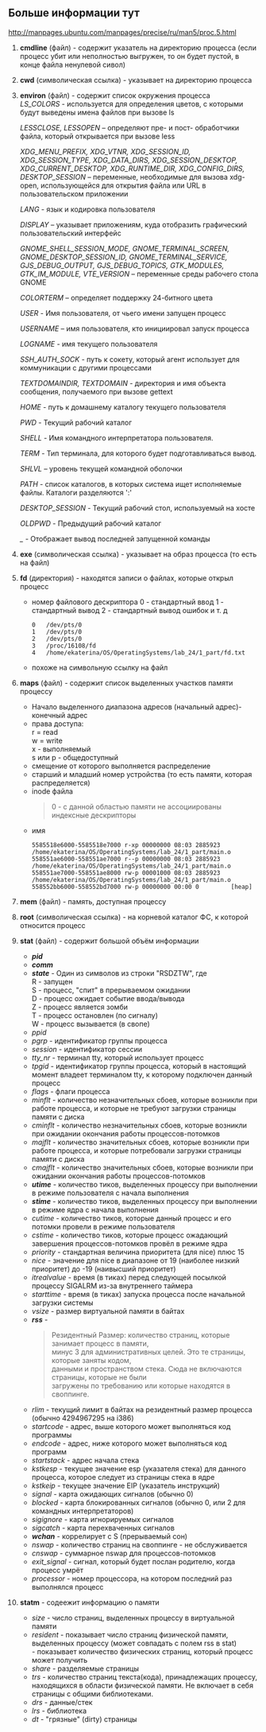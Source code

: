 ## Больше информации тут
http://manpages.ubuntu.com/manpages/precise/ru/man5/proc.5.html  

1. **cmdline** (файл) - содержит указатель на директорию процесса (если процесс убит или неполностью выгружен, то он будет пустой, в конце файла ненулевой сивол)
2. **cwd** (символическая ссылка) - указывает на директорию процесса
3. **environ** (файл) - содержит список окружения процесса  
    *LS_COLORS* - используется для определения цветов, с которыми будут выведены имена файлов при вызове ls  
    
    *LESSCLOSE, LESSOPEN* – определяют пре- и пост- обработчики файла, который открывается при вызове less  
    
    *XDG_MENU_PREFIX, XDG_VTNR, XDG_SESSION_ID, XDG_SESSION_TYPE, XDG_DATA_DIRS, XDG_SESSION_DESKTOP, XDG_CURRENT_DESKTOP, XDG_RUNTIME_DIR, XDG_CONFIG_DIRS, DESKTOP_SESSION* – переменные, необходимые для вызова xdg-open, использующейся для открытия файла или URL в пользовательском приложении  
    
    *LANG* - язык и кодировка пользователя  
    
    *DISPLAY* – указывает приложениям, куда отобразить графический пользовательский интерфейс  
    
    *GNOME_SHELL_SESSION_MODE, GNOME_TERMINAL_SCREEN, GNOME_DESKTOP_SESSION_ID, GNOME_TERMINAL_SERVICE, GJS_DEBUG_OUTPUT, GJS_DEBUG_TOPICS, GTK_MODULES, GTK_IM_MODULE, VTE_VERSION* – переменные среды рабочего стола GNOME  
    
    *COLORTERM* – определяет поддержку 24-битного цвета  
    
    *USER* - Имя пользователя, от чьего имени запущен процесс  
    
    *USERNAME* – имя пользователя, кто инициировал запуск процесса
    
    *LOGNAME* - имя текущего пользователя  
    
    *SSH_AUTH_SOCK* - путь к сокету, который агент использует для коммуникации с другими процессами  

    *TEXTDOMAINDIR, TEXTDOMAIN* - директория и имя объекта сообщения, получаемого при вызове gettext  
    
    *HOME* - путь к домашнему каталогу текущего пользователя  

    *PWD* - Текущий рабочий каталог  
    
    *SHELL* - Имя командного интерпретатора пользователя.  

    *TERM* - Тип терминала, для которого будет подготавливаться вывод. 
    
    *SHLVL* – уровень текущей командной оболочки  

    *PATH* - список каталогов, в которых система ищет исполняемые файлы. Каталоги разделяются ':'       

    *DESKTOP_SESSION* - Текущий рабочий стол, используемый на хосте  

    *OLDPWD* - Предыдущий рабочий каталог  

    *_* - Отображает вывод последней запущенной команды  
    
4. **exe** (символическая ссылка) - указывает на образ процесса (то есть на файл)  
5. **fd** (директория) - находятся записи о файлах, которые открыл процесс  
    * номер файлового дескриптора
        0 - стандартный ввод
        1 - стандартный вывод
        2 - стандартный вывод ошибок и т. д
        ```
        0	/dev/pts/0
        1	/dev/pts/0
        2	/dev/pts/0
        3	/proc/16108/fd
        4	/home/ekaterina/OS/OperatingSystems/lab_24/1_part/fd.txt
        ```

    * похоже на символьную ссылку на файл
7. **maps** (файл) - содержит список выделенных участков памяти процессу  
    * Начало выделенного диапазона адресов (начальный адрес)-конечный адрес  
    * права доступа:  
         r = read  
         w = write  
         x - выполняемый  
         s или p - общедоступный
    * смещение от которого выполняется распределение
    * старший и младший номер устройства (то есть памяти, которая распределяется)
    * inode файла 
        > 0 - с данной областью памяти не ассоциированы индексные дескрипторы
    * имя
      ```
      5585518e6000-5585518e7000 r-xp 00000000 08:03 2885923   /home/ekaterina/OS/OperatingSystems/lab_24/1_part/main.o
      558551ae6000-558551ae7000 r--p 00000000 08:03 2885923   /home/ekaterina/OS/OperatingSystems/lab_24/1_part/main.o
      558551ae7000-558551ae8000 rw-p 00001000 08:03 2885923   /home/ekaterina/OS/OperatingSystems/lab_24/1_part/main.o
      558552bb6000-558552bd7000 rw-p 00000000 00:00 0         [heap]
      ```
 7. **mem** (файл) - память, доступная процессу
 8. **root** (символическая ссылка) - на корневой каталог ФС, к которой относится процесс
 9. **stat** (файл) - содержит большой объём информации  
      * ***pid***  
      * ***comm***  
      * ***state*** - Один из символов из строки "RSDZTW", где  
            R - запущен  
            S - процесс, "спит"  в  прерываемом ожидании  
            D - процесс ожидает событие ввода/вывода  
            Z - процесс является зомби  
            T - процесс остановлен (по сигналу)  
            W - процесс вызывается  (в свопе)  
       * *ppid*  
       * *pgrp* - идентификатор группы процесса  
       * *session* - идентификатор сессии  
       * *tty_nr* - терминал tty, который использует процесс  
       * *tpgid* - идентификатор группы процесса, который в настоящий момент владеет терминалом tty, к которому подключен данный процесс  
       * *flags* - флаги процесса  
       * *minflt* - количество незначительных сбоев, которые возникли при работе процесса, и которые не требуют загрузки страницы памяти с диска  
       * *cminflt* - количество незначительных сбоев, которые возникли при ожидании окончания работы процессов-потомков  
       * *majflt* - количество значительных сбоев, которые возникли при работе процесса, и которые потребовали загрузки страницы памяти с диска  
       * *cmajflt* - количество значительных сбоев, которые возникли при ожидании окончания работы процессов-потомков  
       * ***utime*** - количество тиков, выделенных процессу при выполнении в режиме пользователя с начала выполнения  
       * ***stime*** - количество тиков, выделенных процессу при выполнении в режиме ядра с начала выполнения  
       * *cutime* - количество тиков, которые данный процесс и его потомки провели в режиме пользователя  
       * *cstime* - количество тиков, которые процесс ожадающий завершения процессов-потомков провёл в режиме ядра  
       * *priority* - стандартная величина приоритета (для nice) плюс 15  
       * *nice* - значение для nice в диапазоне от 19 (наиболее  низкий  приоритет)  до -19 (наивысший приоритет)  
       * *itrealvalue* - время (в тиках) перед следующей посылкой процессу SIGALRM из-за внутреннего таймера  
       * *starttime* - время (в тиках) запуска процесса после начальной загрузки системы  
       * *vsize* - размер виртуальной памяти в байтах  
       * ***rss*** - 
           > Резидентный Размер: количество страниц, которые занимает процесс в памяти,  
           > минус 3 для административных целей. Это те страницы, которые заняты кодом,  
           > данными и пространством стека. Сюда не включаются страницы, которые не были  
           > загружены по требованию или которые находятся в своппинге.  
       * *rlim* - текущий лимит в байтах на резидентный размер процесса (обычно 4294967295 на i386)  
       * *startcode* - адрес, выше которого может выполняться код программы  
       * *endcode* - адрес, ниже которого может выполняться код программ  
       * *startstack* - адрес начала стека  
       * *kstkesp* - текущее значение esp (указателя стека) для данного процесса, которое следует из страницы стека в ядре  
       * *kstkeip* - текущее значение EIP (указатель инструкций)  
       * *signal* - карта ожидающих сигналов (обычно 0)  
       * *blocked* - карта блокированных сигналов (обычно 0, или 2 для командных интерпретаторов)  
       * *sigignore* - карта игнорируемых сигналов  
       * *sigcatch* - карта перехваченных сигналов  
       * ***wchan*** - коррелирует с S (прерываемый сон)  
       * *nswap* - количество страниц на своппинге - не обслуживается  
       * *cnswap* - суммарное nswap для процессов-потомков  
       * *exit_signal* - сигнал, который будет послан родителю, когда процесс умрёт  
       * *processor* - номер процессора, на котором последний раз выполнялся процесс  

10. **statm** - содеежит информацию о памяти
    * *size* - число страниц, выделенных процессу в виртуальной памяти  
    * *resident* - показывает число страниц физической памяти, выделенных процессу (может совпадать с полем rss в stat)  
                  - показывает количество физических страниц, который процесс может получить  
    * *share* - разделяемые страницы  
    * *trs* - количество стpаниц текста(кода), пpинадлежащих пpоцессу, находящихся в области физической памяти. Hе включает в себя стpаницы с общими библиотеками.  
    * *drs* - данные/стек  
    * *lrs* - библиотека  
    * *dt* - "грязные" (dirty) страницы

